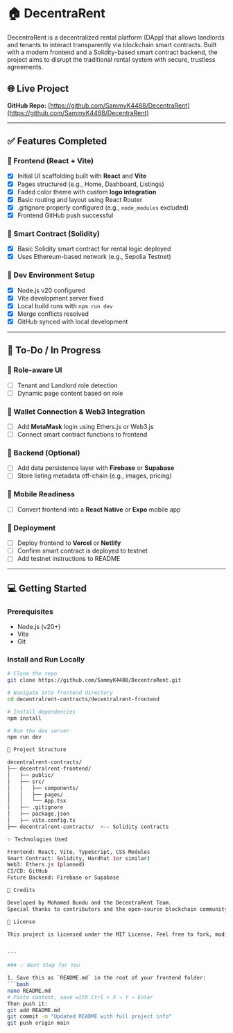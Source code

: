 # 🏠 DecentraRent

DecentraRent is a decentralized rental platform (DApp) that allows landlords and tenants to interact transparently via blockchain smart contracts. Built with a modern frontend and a Solidity-based smart contract backend, the project aims to disrupt the traditional rental system with secure, trustless agreements.

## 🌐 Live Project
**GitHub Repo:** [https://github.com/SammyK4488/DecentraRent](https://github.com/SammyK4488/DecentraRent)

---

## ✅ Features Completed

### 🎨 Frontend (React + Vite)
- [x] Initial UI scaffolding built with **React** and **Vite**
- [x] Pages structured (e.g., Home, Dashboard, Listings)
- [x] Faded color theme with custom **logo integration**
- [x] Basic routing and layout using React Router
- [x] .gitignore properly configured (e.g., `node_modules` excluded)
- [x] Frontend GitHub push successful

### 🧠 Smart Contract (Solidity)
- [x] Basic Solidity smart contract for rental logic deployed
- [x] Uses Ethereum-based network (e.g., Sepolia Testnet)

### 🔧 Dev Environment Setup
- [x] Node.js v20 configured
- [x] Vite development server fixed
- [x] Local build runs with `npm run dev`
- [x] Merge conflicts resolved
- [x] GitHub synced with local development

---

## 🔨 To-Do / In Progress

### 👥 Role-aware UI
- [ ] Tenant and Landlord role detection
- [ ] Dynamic page content based on role

### 🔐 Wallet Connection & Web3 Integration
- [ ] Add **MetaMask** login using Ethers.js or Web3.js
- [ ] Connect smart contract functions to frontend

### 🧪 Backend (Optional)
- [ ] Add data persistence layer with **Firebase** or **Supabase**
- [ ] Store listing metadata off-chain (e.g., images, pricing)

### 📱 Mobile Readiness
- [ ] Convert frontend into a **React Native** or **Expo** mobile app

### 🚀 Deployment
- [ ] Deploy frontend to **Vercel** or **Netlify**
- [ ] Confirm smart contract is deployed to testnet
- [ ] Add testnet instructions to README

---

## 💻 Getting Started

### Prerequisites
- Node.js (v20+)
- Vite
- Git

### Install and Run Locally
```bash
# Clone the repo
git clone https://github.com/SammyK4488/DecentraRent.git

# Navigate into frontend directory
cd decentralrent-contracts/decentralrent-frontend

# Install dependencies
npm install

# Run the dev server
npm run dev

📁 Project Structure

decentralrent-contracts/
├── decentralrent-frontend/
│   ├── public/
│   ├── src/
│   │   ├── components/
│   │   ├── pages/
│   │   └── App.tsx
│   ├── .gitignore
│   ├── package.json
│   ├── vite.config.ts
├── decentralrent-contracts/  <-- Solidity contracts

✨ Technologies Used

Frontend: React, Vite, TypeScript, CSS Modules
Smart Contract: Solidity, Hardhat (or similar)
Web3: Ethers.js (planned)
CI/CD: GitHub
Future Backend: Firebase or Supabase

🙌 Credits

Developed by Mohamed Bundu and the DecentraRent Team.
Special thanks to contributors and the open-source blockchain community.

📌 License

This project is licensed under the MIT License. Feel free to fork, modify, or contribute!


---

### ✅ Next Step for You

1. Save this as `README.md` in the root of your frontend folder:
```bash
nano README.md
# Paste content, save with Ctrl + X → Y → Enter
Then push it:
git add README.md
git commit -m "Updated README with full project info"
git push origin main



